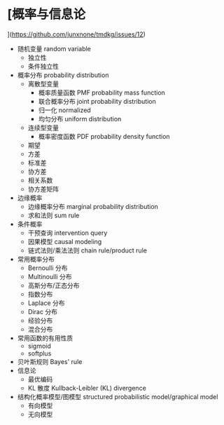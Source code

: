 # [概率与信息论](https://github.com/junxnone/tmdkg/issues/12)
- 随机变量 random variable
  - 独立性
  - 条件独立性
- 概率分布 probability distribution
  - 离散型变量
    - 概率质量函数 PMF probability mass function
    - 联合概率分布 joint probability distribution
    - 归一化 normalized
    - 均匀分布 uniform distribution
  - 连续型变量
    - 概率密度函数 PDF probability density function
  - 期望
  - 方差
  - 标准差
  - 协方差
  - 相关系数
  - 协方差矩阵
- 边缘概率
  - 边缘概率分布 marginal probability distribution
  - 求和法则 sum rule
- 条件概率
  - 干预查询 intervention query
  - 因果模型 causal modeling
  - 链式法则/乘法法则 chain rule/product rule
- 常用概率分布
  - Bernoulli 分布
  - Multinoulli 分布
  - 高斯分布/正态分布
  - 指数分布
  - Laplace 分布
  - Dirac 分布
  - 经验分布
  - 混合分布
- 常用函数的有用性质
  - sigmoid
  - softplus
- 贝叶斯规则 Bayes' rule
- 信息论
  - 最优编码
  - KL 散度 Kullback-Leibler (KL) divergence
- 结构化概率模型/图模型  structured probabilistic model/graphical model
  - 有向模型
  - 无向模型

